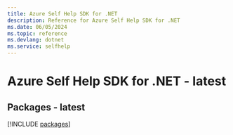 ```yaml
---
title: Azure Self Help SDK for .NET
description: Reference for Azure Self Help SDK for .NET
ms.date: 06/05/2024
ms.topic: reference
ms.devlang: dotnet
ms.service: selfhelp
---
```

# Azure Self Help SDK for .NET - latest
## Packages - latest
[!INCLUDE [packages](self-help-index.md)]